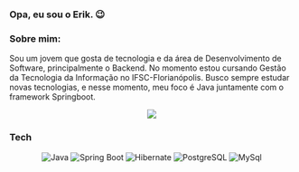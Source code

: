 ### Opa, eu sou o Erik. 😉

### Sobre mim:
 Sou um jovem que gosta de tecnologia e da área de Desenvolvimento de Software, principalmente o Backend. No momento estou cursando Gestão da Tecnologia da Informação no IFSC-Florianópolis. Busco sempre estudar novas tecnologias, e nesse momento, meu foco é Java juntamente com o framework Springboot.
 	 
<p align="center">
  <img src="https://github-readme-stats.vercel.app/api/top-langs/?username=erikbocks&layout=compact"/>
</p>

### Tech

<p align="center">
  <img alt="Java" src="https://img.shields.io/badge/Java-ED8B00?style=flat-square&logo=openjdk&logoColor=white"/>
  <img alt="Spring Boot" src="https://img.shields.io/badge/SpringBoot-6DB33F?style=flat-square&logo=Spring&logoColor=white"/>
  <img alt="Hibernate" src="https://img.shields.io/badge/Hibernate-292929?style=flat-square&logo=hibernate&logoColor=white" />
  <img alt="PostgreSQL" src="https://img.shields.io/badge/PostgreSQL-336791?style=flat-square&logo=postgresql&logoColor=white" />
  <img alt="MySql" src="https://img.shields.io/badge/MySQL-4479A1?style=flat-square&logo=mysql&logoColor=white" />
</p>
